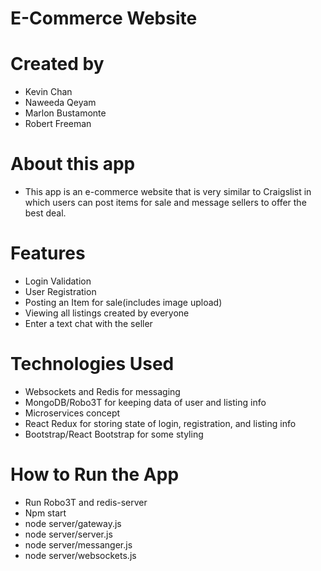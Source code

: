 # E-Commerce Website

# Created by
- Kevin Chan
- Naweeda Qeyam
- Marlon Bustamonte
- Robert Freeman

# About this app
- This app is an e-commerce website that is very similar to Craigslist in which users can post items for sale and message sellers to offer the best deal.

# Features
- Login Validation
- User Registration
- Posting an Item for sale(includes image upload)
- Viewing all listings created by everyone 
- Enter a text chat with the seller

# Technologies Used
- Websockets and Redis for messaging
- MongoDB/Robo3T for keeping data of user and listing info
- Microservices concept
- React Redux for storing state of login, registration, and listing info
- Bootstrap/React Bootstrap for some styling

# How to Run the App
- Run Robo3T and redis-server
- Npm start
- node server/gateway.js
- node server/server.js
- node server/messanger.js
- node server/websockets.js